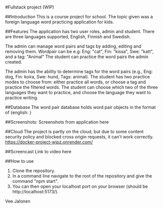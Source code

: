 #Fullstack project (WIP)

##Introduction
This is a course project for school. The topic given was a foreign language word practicing application for kids.

##Features
The application has two user roles, admin and student.
There are three languages supported, English, Finnish and Swedish.

The admin can manage word pairs and tags by adding, editing and removing them. Wordpair can be e.g: Eng: "cat", Fin: "kissa", Swe: "katt", and a tag: "Animal"
The student can practice the word pairs the admin created.

The admin has the ability to determine tags for the word pairs (e.g., Eng: dog, Fin: koira, Swe: hund, Tags: animal).
The student has two practice modes to choose from: either practice all words, or choose a tag and practice the filtered words.
The student can choose which two of the three languages they want to practice, and choose the language they want to practice writing.

##Database
The word pair database holds word pair objects in the format of {english: }

##Screenshots:
Screenshots from application here

##Cloud
The project is partly on the cloud, but due to some content security policy and blocked cross origin requests, it can't work correctly.
https://docker-project-wjpz.onrender.com/

##Screencast
Link to video here

##How to use

1. Clone the repository.
2. In a command line navigate to the root of the repository and give the command "npm start".
3. You can then open your localhost port on your browser (should be http://localhost:5173/).


Vee Jalonen
